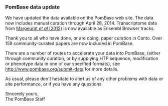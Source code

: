 ### PomBase data update

We have updated the data available on the PomBase web site. The data now
includes manual curation through April 28, 2014. Transcriptome data from
[Margeurat *et al* (2012)](http://europepmc.org/abstract/MED/23101633)
is now available as Ensembl Browser tracks.

Thank you to all who have done, or are doing, paper curation in Canto.
Over 159 community-curated papers are now included in PomBase.

There are a number of routes to accelerate your data into PomBase,
(either through community curation, or by supplying HTP sequence,
modification or phenotype data in one of our specified formats), see
<http://www.pombase.org/submit-data> for more details.

As usual, please don't hesitate to alert us of any other problems with
data or site performance, or if you have any questions.

Sincerely yours,\
The PomBase Staff

